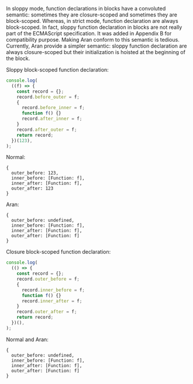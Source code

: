 In sloppy mode, function declarations in blocks have a convoluted semantic:
sometimes they are closure-scoped and sometimes they are block-scoped. Whereas,
in strict mode, function declaration are always block-scoped. In fact, sloppy
function declaration in blocks are not really part of the ECMAScript
specification. It was added in Appendix B for compatibility purpose. Making Aran
conform to this semantic is tedious. Currently, Aran provide a simpler semantic:
sloppy function declaration are always closure-scoped but their initialization
is hoisted at the beginning of the block.

Sloppy block-scoped function declaration:

```js
console.log(
  ((f) => {
    const record = {};
    record.before_outer = f;
    {
      record.before_inner = f;
      function f() {}
      record.after_inner = f;
    }
    record.after_outer = f;
    return record;
  })(123),
);
```

Normal:

```
{
  outer_before: 123,
  inner_before: [Function: f],
  inner_after: [Function: f],
  outer_after: 123
}
```

Aran:

```
{
  outer_before: undefined,
  inner_before: [Function: f],
  inner_after: [Function: f],
  outer_after: [Function: f]
}
```

Closure block-scoped function declaration:

```js
console.log(
  (() => {
    const record = {};
    record.outer_before = f;
    {
      record.inner_before = f;
      function f() {}
      record.inner_after = f;
    }
    record.outer_after = f;
    return record;
  })(),
);
```

Normal and Aran:

```
{
  outer_before: undefined,
  inner_before: [Function: f],
  inner_after: [Function: f],
  outer_after: [Function: f]
}
```
